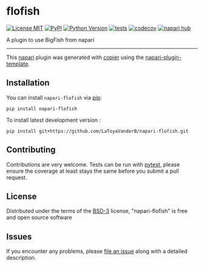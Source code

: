 # flofish

[![License MIT](https://img.shields.io/pypi/l/flofish.svg?color=green)](https://github.com/LaToyaVanderB/napari-flofish/raw/main/LICENSE)
[![PyPI](https://img.shields.io/pypi/v/flofish.svg?color=green)](https://pypi.org/project/flofish)
[![Python Version](https://img.shields.io/pypi/pyversions/flofish.svg?color=green)](https://python.org)
[![tests](https://github.com/LaToyaVanderB/flofish/workflows/tests/badge.svg)](https://github.com/LaToyaVanderB/flofish/actions)
[![codecov](https://codecov.io/gh/LaToyaVanderB/flofish/branch/main/graph/badge.svg)](https://codecov.io/gh/LaToyaVanderB/flofish)
[![napari hub](https://img.shields.io/endpoint?url=https://api.napari-hub.org/shields/flofish)](https://napari-hub.org/plugins/napari-flofish)

A plugin to use BigFish from napari

----------------------------------

This [napari] plugin was generated with [copier] using the [napari-plugin-template].

<!--
Don't miss the full getting started guide to set up your new package:
https://github.com/napari/napari-plugin-template#getting-started

and review the napari docs for plugin developers:
https://napari.org/stable/plugins/index.html
-->

## Installation

You can install `napari-flofish` via [pip]:

    pip install napari-flofish



To install latest development version :

    pip install git+https://github.com/LaToyaVanderB/napari-flofish.git


## Contributing

Contributions are very welcome. Tests can be run with [pytest], please ensure
the coverage at least stays the same before you submit a pull request.

## License

Distributed under the terms of the [BSD-3] license,
"napari-flofish" is free and open source software

## Issues

If you encounter any problems, please [file an issue] along with a detailed description.

[napari]: https://github.com/napari/napari
[copier]: https://copier.readthedocs.io/en/stable/
[@napari]: https://github.com/napari
[MIT]: http://opensource.org/licenses/MIT
[BSD-3]: http://opensource.org/licenses/BSD-3-Clause
[GNU GPL v3.0]: http://www.gnu.org/licenses/gpl-3.0.txt
[GNU LGPL v3.0]: http://www.gnu.org/licenses/lgpl-3.0.txt
[Apache Software License 2.0]: http://www.apache.org/licenses/LICENSE-2.0
[Mozilla Public License 2.0]: https://www.mozilla.org/media/MPL/2.0/index.txt
[napari-plugin-template]: https://github.com/napari/napari-plugin-template

[file an issue]: https://github.com/LaToyaVanderB/napari-flofish/issues

[napari]: https://github.com/napari/napari
[tox]: https://tox.readthedocs.io/en/latest/
[pytest]: https://docs.pytest.org/
[pip]: https://pypi.org/project/pip/
[PyPI]: https://pypi.org/
